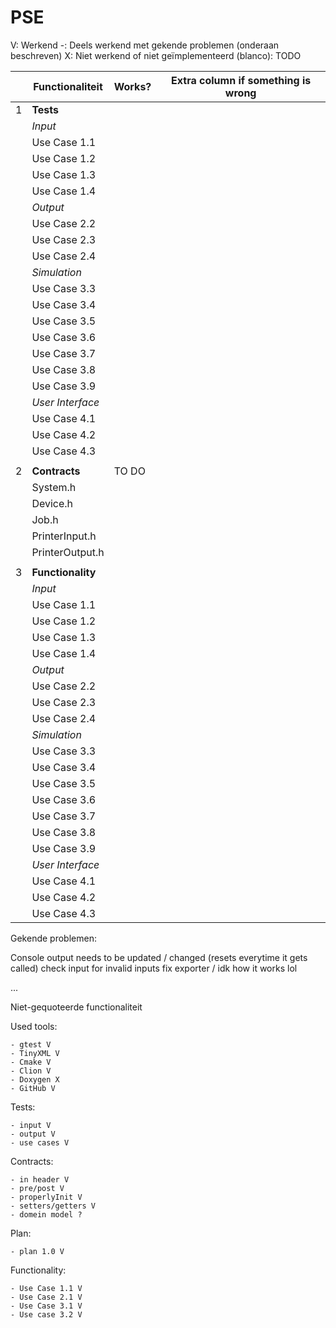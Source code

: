 # PSE

V: Werkend
-: Deels werkend met gekende problemen (onderaan beschreven)
X: Niet werkend of niet geïmplementeerd
(blanco): TODO


| | Functionaliteit   | Works? | Extra column if something is wrong |
|-|-------------------|--|------------------------------------|
| 1 | **Tests**         |  |                                    |
| | _Input_           |  |                                    |
| | Use Case 1.1      |  |                                    |
| | Use Case 1.2      |  |                                    |
| | Use Case 1.3      |  |                                    |
| | Use Case 1.4      |  |                                    |
| | _Output_          |  |                                    |
| | Use Case 2.2      |  |                                    |
| | Use Case 2.3      |  |                                    |
| | Use Case 2.4      |  |                                    |
| | _Simulation_      |  |                                    |
| | Use Case 3.3      |  |                                    |
| | Use Case 3.4      |  |                                    |
| | Use Case 3.5      |  |                                    |
| | Use Case 3.6      |  |                                    |
| | Use Case 3.7      |  |                                    |
| | Use Case 3.8      |  |                                    |
| | Use Case 3.9      |  |                                    |
| | _User Interface_  |  |                                    |
| | Use Case 4.1      |  |                                    |
| | Use Case 4.2      |  |                                    |
| | Use Case 4.3      |  |                                    |
||
| 2 | **Contracts**     | TO DO |                                    |
| | System.h          |  |                                    |
| | Device.h          |  |                                    |
| | Job.h             |  |                                    |
| | PrinterInput.h    |  |                                    |
| | PrinterOutput.h   |  |                                    |
||
| 3 | **Functionality** |  |                                    |
| | _Input_           |  |                                    |
| | Use Case 1.1      |  |                                    |
| | Use Case 1.2      |  |                                    |
| | Use Case 1.3      |  |                                    |
| | Use Case 1.4      |  |                                    |
| | _Output_          |  |                                    |
| | Use Case 2.2      |  |                                    |
| | Use Case 2.3      |  |                                    |
| | Use Case 2.4      |  |                                    |
| | _Simulation_      |  |                                    |
| | Use Case 3.3      |  |                                    |
| | Use Case 3.4      |  |                                    |
| | Use Case 3.5      |  |                                    |
| | Use Case 3.6      |  |                                    |
| | Use Case 3.7      |  |                                    |
| | Use Case 3.8      |  |                                    |
| | Use Case 3.9      |  |                                    |
| | _User Interface_  |  |                                    |
| | Use Case 4.1      |  |                                    |
| | Use Case 4.2      |  |                                    |
| | Use Case 4.3      |  |                                    |

Gekende problemen:

Console output needs to be updated / changed (resets everytime it gets called)
check input for invalid inputs
fix exporter / idk how it works lol


...

Niet-gequoteerde functionaliteit

Used tools:

    - gtest V
    - TinyXML V
    - Cmake V
    - Clion V
    - Doxygen X
    - GitHub V

Tests:

    - input V
    - output V
    - use cases V

Contracts:

    - in header V
    - pre/post V
    - properlyInit V
    - setters/getters V
    - domein model ?

Plan:

    - plan 1.0 V

Functionality:

    - Use Case 1.1 V
    - Use Case 2.1 V
    - Use Case 3.1 V
    - Use case 3.2 V